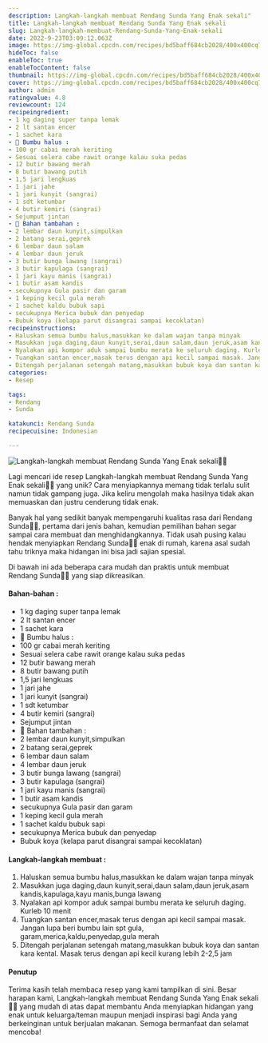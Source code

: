 ```yaml
---
description: Langkah-langkah membuat Rendang Sunda Yang Enak sekali"
title: Langkah-langkah membuat Rendang Sunda Yang Enak sekali
slug: Langkah-langkah-membuat-Rendang-Sunda-Yang-Enak-sekali
date: 2022-9-23T03:09:12.063Z
image: https://img-global.cpcdn.com/recipes/bd5baff684cb2028/400x400cq70/photo.jpg
hideToc: false
enableToc: true
enableTocContent: false
thumbnail: https://img-global.cpcdn.com/recipes/bd5baff684cb2028/400x400cq70/photo.jpg
cover: https://img-global.cpcdn.com/recipes/bd5baff684cb2028/400x400cq70/photo.jpg
author: admin
ratingvalue: 4.8
reviewcount: 124
recipeingredient:
- 1 kg daging super tanpa lemak
- 2 lt santan encer
- 1 sachet kara
- 🧄 Bumbu halus :
- 100 gr cabai merah keriting
- Sesuai selera cabe rawit orange kalau suka pedas
- 12 butir bawang merah
- 8 butir bawang putih
- 1,5 jari lengkuas
- 1 jari jahe
- 1 jari kunyit (sangrai)
- 1 sdt ketumbar
- 4 butir kemiri (sangrai)
- Sejumput jintan
- 🧄 Bahan tambahan :
- 2 lembar daun kunyit,simpulkan
- 2 batang serai,geprek
- 6 lembar daun salam
- 4 lembar daun jeruk
- 3 butir bunga lawang (sangrai)
- 3 butir kapulaga (sangrai)
- 1 jari kayu manis (sangrai)
- 1 butir asam kandis
- secukupnya Gula pasir dan garam
- 1 keping kecil gula merah
- 1 sachet kaldu bubuk sapi
- secukupnya Merica bubuk dan penyedap
- Bubuk koya (kelapa parut disangrai sampai kecoklatan)
recipeinstructions:
- Haluskan semua bumbu halus,masukkan ke dalam wajan tanpa minyak
- Masukkan juga daging,daun kunyit,serai,daun salam,daun jeruk,asam kandis,kapulaga,kayu manis,bunga lawang
- Nyalakan api kompor aduk sampai bumbu merata ke seluruh daging. Kurleb 10 menit
- Tuangkan santan encer,masak terus dengan api kecil sampai masak. Jangan lupa beri bumbu lain spt gula, garam,merica,kaldu,penyedap,gula merah
- Ditengah perjalanan setengah matang,masukkan bubuk koya dan santan kara kental. Masak terus dengan api kecil kurang lebih 2-2,5 jam
categories:
- Resep

tags:
- Rendang
- Sunda

katakunci: Rendang Sunda
recipecuisine: Indonesian

---
```


![Langkah-langkah membuat Rendang Sunda Yang Enak sekali👩‍🍳](https://img-global.cpcdn.com/recipes/bd5baff684cb2028/400x400cq70/photo.jpg)

Lagi mencari ide resep Langkah-langkah membuat Rendang Sunda Yang Enak sekali👩‍🍳 yang unik? Cara menyiapkannya memang tidak terlalu sulit namun tidak gampang juga. Jika keliru mengolah maka hasilnya tidak akan memuaskan dan justru cenderung tidak enak.

Banyak hal yang sedikit banyak mempengaruhi kualitas rasa dari Rendang Sunda👩‍🍳, pertama dari jenis bahan, kemudian pemilihan bahan segar sampai cara membuat dan menghidangkannya. Tidak usah pusing kalau hendak menyiapkan Rendang Sunda👩‍🍳 enak di rumah, karena asal sudah tahu triknya maka hidangan ini bisa jadi sajian spesial.

Di bawah ini ada beberapa cara mudah dan praktis untuk membuat Rendang Sunda👩‍🍳 yang siap dikreasikan.

<!--inarticleads1-->

#### Bahan-bahan :

- 1 kg daging super tanpa lemak
- 2 lt santan encer
- 1 sachet kara
- 🧄 Bumbu halus :
- 100 gr cabai merah keriting
- Sesuai selera cabe rawit orange kalau suka pedas
- 12 butir bawang merah
- 8 butir bawang putih
- 1,5 jari lengkuas
- 1 jari jahe
- 1 jari kunyit (sangrai)
- 1 sdt ketumbar
- 4 butir kemiri (sangrai)
- Sejumput jintan
- 🧄 Bahan tambahan :
- 2 lembar daun kunyit,simpulkan
- 2 batang serai,geprek
- 6 lembar daun salam
- 4 lembar daun jeruk
- 3 butir bunga lawang (sangrai)
- 3 butir kapulaga (sangrai)
- 1 jari kayu manis (sangrai)
- 1 butir asam kandis
- secukupnya Gula pasir dan garam
- 1 keping kecil gula merah
- 1 sachet kaldu bubuk sapi
- secukupnya Merica bubuk dan penyedap
- Bubuk koya (kelapa parut disangrai sampai kecoklatan)

<!--inarticleads2-->

#### Langkah-langkah membuat :

1. Haluskan semua bumbu halus,masukkan ke dalam wajan tanpa minyak
1. Masukkan juga daging,daun kunyit,serai,daun salam,daun jeruk,asam kandis,kapulaga,kayu manis,bunga lawang
1. Nyalakan api kompor aduk sampai bumbu merata ke seluruh daging. Kurleb 10 menit
1. Tuangkan santan encer,masak terus dengan api kecil sampai masak. Jangan lupa beri bumbu lain spt gula, garam,merica,kaldu,penyedap,gula merah
1. Ditengah perjalanan setengah matang,masukkan bubuk koya dan santan kara kental. Masak terus dengan api kecil kurang lebih 2-2,5 jam

#### Penutup

Terima kasih telah membaca resep yang kami tampilkan di sini. Besar harapan kami, Langkah-langkah membuat Rendang Sunda Yang Enak sekali👩‍🍳 yang mudah di atas dapat membantu Anda menyiapkan hidangan yang enak untuk keluarga/teman maupun menjadi inspirasi bagi Anda yang berkeinginan untuk berjualan makanan. Semoga bermanfaat dan selamat mencoba!